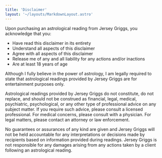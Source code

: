 ```yaml
---
title: 'Disclaimer'
layout: '~/layouts/MarkdownLayout.astro'
---
```


Upon purchasing an astrological reading from Jersey Griggs, you acknowledge that you:

- Have read this disclaimer in its entirety
- Understand all aspects of this disclaimer
- Agree with all aspects of this disclaimer
- Release me of any and all liability for any actions and/or inactions
- Are at least 18 years of age

Although I fully believe in the power of astrology, I am legally required to state that astrological readings provided by Jersey Griggs are for entertainment purposes only.

Astrological readings provided by Jersey Griggs do not constitute, do not replace, and should not be construed as financial, legal, medical, psychiatric, psychological, or any other type of professional advice on any subject matter. If you require such advice, please consult a licensed professional. For medical concerns, please consult with a physician. For legal matters, please contact an attorney or law enforcement.

No guarantees or assurances of any kind are given and Jersey Griggs will not be held accountable for any interpretations or decisions made by recipients based on information provided during readings. Jersey Griggs is not responsible for any damages arising from any actions taken by a client following an astrological reading.
